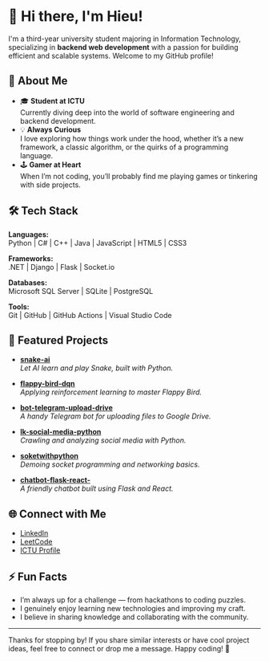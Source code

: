 # 👋 Hi there, I'm Hieu!

I'm a third-year university student majoring in Information Technology, specializing in **backend web development** with a passion for building efficient and scalable systems. Welcome to my GitHub profile!

## 🚀 About Me

- 🎓 **Student at ICTU**  
  Currently diving deep into the world of software engineering and backend development.
- 💡 **Always Curious**  
  I love exploring how things work under the hood, whether it’s a new framework, a classic algorithm, or the quirks of a programming language.
- 🕹️ **Gamer at Heart**  
  When I’m not coding, you’ll probably find me playing games or tinkering with side projects.

## 🛠️ Tech Stack

**Languages:**  
Python | C# | C++ | Java | JavaScript | HTML5 | CSS3

**Frameworks:**  
.NET | Django | Flask | Socket.io

**Databases:**  
Microsoft SQL Server | SQLite | PostgreSQL

**Tools:**  
Git | GitHub | GitHub Actions | Visual Studio Code

## 📌 Featured Projects

- [**snake-ai**](https://github.com/hieuchaydi/snake-ai)  
  *Let AI learn and play Snake, built with Python.*

- [**flappy-bird-dqn**](https://github.com/hieuchaydi/flappy-bird-dqn)  
  *Applying reinforcement learning to master Flappy Bird.*

- [**bot-telegram-upload-drive**](https://github.com/hieuchaydi/bot-telegram-upload-drive)  
  *A handy Telegram bot for uploading files to Google Drive.*

- [**lk-social-media-python**](https://github.com/hieuchaydi/lk-social-media-python)  
  *Crawling and analyzing social media with Python.*

- [**soketwithpython**](https://github.com/hieuchaydi/soketwithpython)  
  *Demoing socket programming and networking basics.*

- [**chatbot-flask-react-**](https://github.com/hieuchaydi/chatbot-flask-react-)  
  *A friendly chatbot built using Flask and React.*

## 🌐 Connect with Me

- [LinkedIn](#) <!-- Add your LinkedIn URL here -->
- [LeetCode](#) <!-- Add your LeetCode URL here -->
- [ICTU Profile](http://laptrinh.ictu.edu.vn/user/DTC225200481) <!-- Add your university profile URL here -->

## ⚡ Fun Facts

- I’m always up for a challenge — from hackathons to coding puzzles.
- I genuinely enjoy learning new technologies and improving my craft.
- I believe in sharing knowledge and collaborating with the community.

---

Thanks for stopping by! If you share similar interests or have cool project ideas, feel free to connect or drop me a message. Happy coding! 🚀

